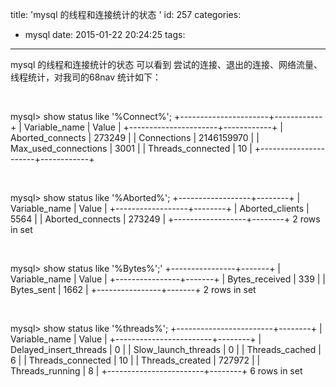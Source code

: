 title: 'mysql 的线程和连接统计的状态 '
id: 257
categories:
  - mysql
date: 2015-01-22 20:24:25
tags:
---

mysql 的线程和连接统计的状态 可以看到 尝试的连接、退出的连接、网络流量、线程统计，对我司的68nav 统计如下：

&nbsp;

mysql&gt; show status like '%Connect%';
+----------------------+------------+
| Variable_name | Value |
+----------------------+------------+
| Aborted_connects | 273249 |
| Connections | 2146159970 |
| Max_used_connections | 3001 |
| Threads_connected | 10 |
+----------------------+------------+

&nbsp;

mysql&gt; show status like '%Aborted%';
+------------------+--------+
| Variable_name | Value |
+------------------+--------+
| Aborted_clients | 5564 |
| Aborted_connects | 273249 |
+------------------+--------+
2 rows in set

&nbsp;

mysql&gt; show status like '%Bytes%';'
+----------------+-------+
| Variable_name | Value |
+----------------+-------+
| Bytes_received | 339 |
| Bytes_sent | 1662 |
+----------------+-------+
2 rows in set

&nbsp;

mysql&gt; show status like '%threads%';
+------------------------+--------+
| Variable_name | Value |
+------------------------+--------+
| Delayed_insert_threads | 0 |
| Slow_launch_threads | 0 |
| Threads_cached | 6 |
| Threads_connected | 10 |
| Threads_created | 727972 |
| Threads_running | 8 |
+------------------------+--------+
6 rows in set

&nbsp;

&nbsp;